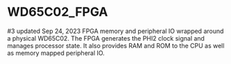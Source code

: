 # WD65C02_FPGA
 #3 updated Sep 24, 2023 FPGA memory and peripheral IO wrapped around a physical WD65C02. The FPGA generates the PHI2 clock signal and manages processor state. It also provides RAM and ROM to the CPU as well as memory mapped peripheral IO.
